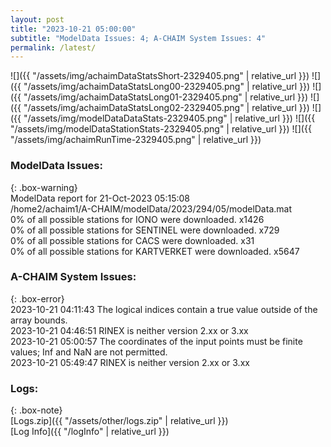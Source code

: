```yaml
---
layout: post
title: "2023-10-21 05:00:00"
subtitle: "ModelData Issues: 4; A-CHAIM System Issues: 4"
permalink: /latest/
---
```


![]({{ "/assets/img/achaimDataStatsShort-2329405.png" | relative_url }})
![]({{ "/assets/img/achaimDataStatsLong00-2329405.png" | relative_url }})
![]({{ "/assets/img/achaimDataStatsLong01-2329405.png" | relative_url }})
![]({{ "/assets/img/achaimDataStatsLong02-2329405.png" | relative_url }})
![]({{ "/assets/img/modelDataDataStats-2329405.png" | relative_url }})
![]({{ "/assets/img/modelDataStationStats-2329405.png" | relative_url }})
![]({{ "/assets/img/achaimRunTime-2329405.png" | relative_url }})


### ModelData Issues:  
  
{: .box-warning}  
 ModelData report for 21-Oct-2023 05:15:08   
 /home2/achaim1/A-CHAIM/modelData/2023/294/05/modelData.mat   
 0% of all possible stations for IONO were downloaded. x1426   
 0% of all possible stations for SENTINEL were downloaded. x729   
 0% of all possible stations for CACS were downloaded. x31   
 0% of all possible stations for KARTVERKET were downloaded. x5647   
  
### A-CHAIM System Issues:  
  
{: .box-error}  
2023-10-21 04:11:43 The logical indices contain a true value outside of the array bounds.  
2023-10-21 04:46:51 RINEX is neither version 2.xx or 3.xx  
2023-10-21 05:00:57 The coordinates of the input points must be finite values; Inf and NaN are not permitted.  
2023-10-21 05:49:47 RINEX is neither version 2.xx or 3.xx  

### Logs:  
  
{: .box-note}  
[Logs.zip]({{ "/assets/other/logs.zip" | relative_url }})  
[Log Info]({{ "/logInfo" | relative_url }})  
